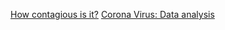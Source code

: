 [How contagious is it?](https://blog.ephorie.de/epidemiology-how-contagious-is-novel-coronavirus-2019-ncov)
[Corona Virus: Data analysis](https://rdatamining.wordpress.com/2020/03/10/coronavirus-data-analysis-with-r-tidyverse-and-ggplot2/)
